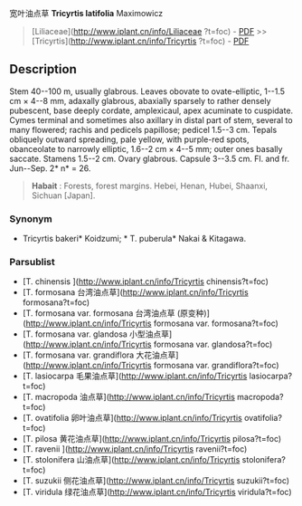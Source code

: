 宽叶油点草 **Tricyrtis latifolia** Maximowicz

> [Liliaceae](http://www.iplant.cn/info/Liliaceae ?t=foc) - [PDF](http://iplant.cn/foc/pdf/Liliaceae.pdf) >> [Tricyrtis](http://www.iplant.cn/info/Tricyrtis ?t=foc) - [PDF](http://www.iplant.cn/foc/pdf/Tricyrtis.pdf)

## Description

Stem 40--100 m, usually glabrous. Leaves obovate to ovate-elliptic, 1--1.5 cm × 4--8 mm, adaxally glabrous, abaxially sparsely to rather densely pubescent, base deeply cordate, amplexicaul, apex acuminate to cuspidate. Cymes terminal and sometimes also axillary in distal part of stem, several to many flowered; rachis and pedicels papillose; pedicel 1.5--3 cm. Tepals obliquely outward spreading, pale yellow, with purple-red spots, obanceolate to narrowly elliptic, 1.6--2 cm × 4--5 mm; outer ones basally saccate. Stamens 1.5--2 cm. Ovary glabrous. Capsule 3--3.5 cm. Fl. and fr. Jun--Sep. 2* n* = 26.

> **Habait** : 
> Forests, forest margins. Hebei, Henan, Hubei, Shaanxi, Sichuan [Japan].

### Synonym
* Tricyrtis bakeri* Koidzumi; * T. puberula* Nakai & Kitagawa.

### Parsublist

* [T.  chinensis  ](http://www.iplant.cn/info/Tricyrtis chinensis?t=foc)
* [T.  formosana  台湾油点草](http://www.iplant.cn/info/Tricyrtis formosana?t=foc)
* [T.  formosana var. formosana  台湾油点草 (原变种)](http://www.iplant.cn/info/Tricyrtis formosana var. formosana?t=foc)
* [T.  formosana var. glandosa  小型油点草](http://www.iplant.cn/info/Tricyrtis formosana var. glandosa?t=foc)
* [T.  formosana var. grandiflora  大花油点草](http://www.iplant.cn/info/Tricyrtis formosana var. grandiflora?t=foc)
* [T.  lasiocarpa  毛果油点草](http://www.iplant.cn/info/Tricyrtis lasiocarpa?t=foc)
* [T.  macropoda  油点草](http://www.iplant.cn/info/Tricyrtis macropoda?t=foc)
* [T.  ovatifolia  卵叶油点草](http://www.iplant.cn/info/Tricyrtis ovatifolia?t=foc)
* [T.  pilosa  黄花油点草](http://www.iplant.cn/info/Tricyrtis pilosa?t=foc)
* [T.  ravenii  ](http://www.iplant.cn/info/Tricyrtis ravenii?t=foc)
* [T.  stolonifera  山油点草](http://www.iplant.cn/info/Tricyrtis stolonifera?t=foc)
* [T.  suzukii  侧花油点草](http://www.iplant.cn/info/Tricyrtis suzukii?t=foc)
* [T.  viridula  绿花油点草](http://www.iplant.cn/info/Tricyrtis viridula?t=foc)
